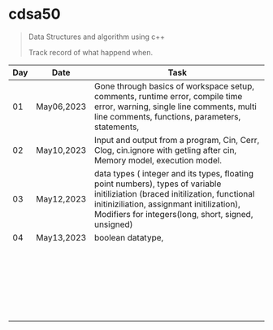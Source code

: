 # cdsa50

> Data Structures and algorithm using c++
> 
> Track record of what happend when.

| Day | Date       | Task                                                                                                                                                                                                                               |
| --- | ---------- | ---------------------------------------------------------------------------------------------------------------------------------------------------------------------------------------------------------------------------------- |
| 01  | May06,2023 | Gone through basics of workspace setup, comments, runtime error, compile time error, warning, single line comments, multi line comments, functions, parameters, statements,                                                        |
| 02  | May10,2023 | Input and output from a program, Cin, Cerr, Clog, cin.ignore with getling after cin, Memory model, execution model.                                                                                                                |
| 03  | May12,2023 | data types ( integer and its types, floating point numbers), types of variable initiliziation (braced initilization, functional initiniziliation, assignmant initilization), Modifiers for integers(long, short, signed, unsigned) |
| 04  | May13,2023 | boolean datatype,                                                                                                                                                                                                                  |
|     |            |                                                                                                                                                                                                                                    |
|     |            |                                                                                                                                                                                                                                    |
|     |            |                                                                                                                                                                                                                                    |
|     |            |                                                                                                                                                                                                                                    |
|     |            |                                                                                                                                                                                                                                    |
|     |            |                                                                                                                                                                                                                                    |
|     |            |                                                                                                                                                                                                                                    |
|     |            |                                                                                                                                                                                                                                    |
|     |            |                                                                                                                                                                                                                                    |
|     |            |                                                                                                                                                                                                                                    |
|     |            |                                                                                                                                                                                                                                    |
|     |            |                                                                                                                                                                                                                                    |
|     |            |                                                                                                                                                                                                                                    |
|     |            |                                                                                                                                                                                                                                    |
|     |            |                                                                                                                                                                                                                                    |
|     |            |                                                                                                                                                                                                                                    |
|     |            |                                                                                                                                                                                                                                    |
|     |            |                                                                                                                                                                                                                                    |
|     |            |                                                                                                                                                                                                                                    |
|     |            |                                                                                                                                                                                                                                    |
|     |            |                                                                                                                                                                                                                                    |
|     |            |                                                                                                                                                                                                                                    |
|     |            |                                                                                                                                                                                                                                    |
|     |            |                                                                                                                                                                                                                                    |
|     |            |                                                                                                                                                                                                                                    |